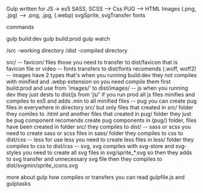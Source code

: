 Gulp written for 
  JS -> es5
  SASS, SCSS --> Css
  PUG --> HTML
  Images (.png, .jpg) --> .png, .jpg, (.webp)
  svgSprite, svgTransfer
  fonts

  commands

  gulp build:dev
  gulp build:prod
  gulp watch

/src -working directory
/dist -compiled directory

src/
  -- favicon/ files those you need to transfer to dist/favicon that is favicon file or video
  -- fonts transfers to dist/fonts recomends (.woff, woff2)
  -- images have 2 types that's when you running build:dev they not compiles with minified and .webp      extension so you need compile them first build:prod and use from 'images/' to dist/images/
  -- js when you running dev they just dests to dist/js from 'js/' if you run prod all js files minifies and compiles to es5 and adds .min to all minified files
  -- pug you can create pug files in everywhere in directory src/ but only files that created in src/ folder they comiles to .html and another files that created in pug/ folder they just be pug component recomends create pug components in (pug/) folder, files have been created in folder src/ they compiles to dist/
  -- sass or scss you need to create sass or scss files in sass/ folder they compiles to css to dist/css
  -- less for use less you need to create less files in less/ folder they compiles to css to dist/css
  -- svg, svg compiles with svg-store and svg-styles you need to create all svg files in svg/sprite_*.svg
  so then they adds to svg transfer and unnecessary svg file then they compiles to dist/svgmin/sprite_icons.svg

more about gulp how compiles or transfers you can read gulpfile.js and gulptasks

